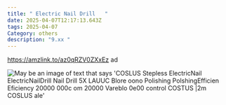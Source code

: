 ```yaml
---
title: " Electric Nail Drill   "
date: 2025-04-07T12:17:13.643Z
tags: 2025-04-07
Category: others
description: "9.xx "
---
```

<!--StartFragment-->

https://amzlink.to/az0qRZV0ZXxEz ad

<!--EndFragment--><!--StartFragment-->

![May be an image of text that says 'COSLUS Stepless ElectricNail ElectricNailDrill Nail Drill 5X LAUUC Blore oono Polishing PolshingEfficien Eficiency 20000 000c om 20000 Vareblo 0e00 control COSTUS |2m COSLUS ale'](https://scontent.fccu31-1.fna.fbcdn.net/v/t39.30808-6/488649707_632893119743713_4791597802461679028_n.jpg?stp=dst-jpg_p526x296_tt6&_nc_cat=110&ccb=1-7&_nc_sid=aa7b47&_nc_ohc=pDCyJ1WL1dIQ7kNvwFP7N6A&_nc_oc=Admm5RTvRCjF0hBEShBiYPNESGAFrdE8nRStJ9obW7O0YQ9OxxFhfZtzOplw2OBO6pQ&_nc_zt=23&_nc_ht=scontent.fccu31-1.fna&_nc_gid=-DMBTkxS0dim_i2hVpFuqw&oh=00_AYFyLKSxzvz21li_90JFOxPJUpmPINvYL6dqX7UXZenj4A&oe=67F70805)

<!--EndFragment-->
